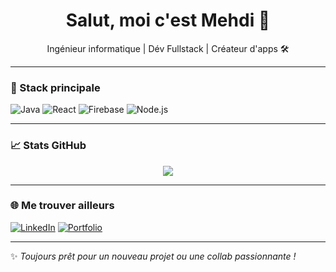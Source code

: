 <h1 align="center">Salut, moi c'est Mehdi 👋</h1>
<p align="center">
  Ingénieur informatique | Dév Fullstack | Créateur d'apps 🛠️
</p>

---

### 🧰 Stack principale
![Java](https://img.shields.io/badge/Java-ED8B00?style=for-the-badge&logo=java&logoColor=white)
![React](https://img.shields.io/badge/React-20232A?style=for-the-badge&logo=react&logoColor=61DAFB)
![Firebase](https://img.shields.io/badge/Firebase-FFCA28?style=for-the-badge&logo=firebase&logoColor=white)
![Node.js](https://img.shields.io/badge/Node.js-339933?style=for-the-badge&logo=nodedotjs&logoColor=white)

---

### 📈 Stats GitHub
<p align="center">
  <img src="https://github-readme-stats.vercel.app/api?username=medix91&show_icons=true&theme=tokyonight" />
</p>

---

### 🌐 Me trouver ailleurs
[![LinkedIn](https://img.shields.io/badge/-LinkedIn-0077B5?style=flat-square&logo=linkedin&logoColor=white)](https://www.linkedin.com/in/mehdi-salim-zayani-906baa34a/)
[![Portfolio](https://img.shields.io/badge/-Portfolio-000?style=flat-square&logo=firefox&logoColor=white)](https://medix91.github.io/msz-pro)

---

✨ *Toujours prêt pour un nouveau projet ou une collab passionnante !*
